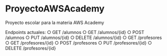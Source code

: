 # ProyectoAWSAcademy
Proyecto escolar para la materia AWS Academy

Endpoints actuales:
○ GET /alumnos
○ GET /alumnos/{id}
○ POST /alumnos
○ PUT /alumnos/{id}
○ DELETE /alumnos/{id}
○ GET /profesores
○ GET /profesores/{id}
○ POST /profesores
○ PUT /profesores/{id}
○ DELETE /profesores/{id}
